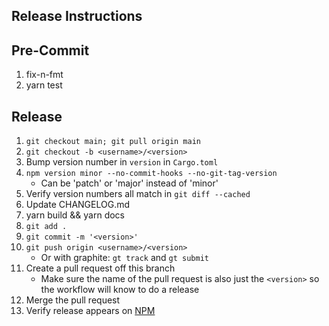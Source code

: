 Release Instructions
--------------------

Pre-Commit
----------
1. fix-n-fmt
1. yarn test

Release
-------
1. `git checkout main; git pull origin main`
1. `git checkout -b <username>/<version>`
1. Bump version number in `version` in `Cargo.toml`
1. `npm version minor --no-commit-hooks --no-git-tag-version`
    - Can be 'patch' or 'major' instead of 'minor'
1. Verify version numbers all match in `git diff --cached`
1. Update CHANGELOG.md
1. yarn build && yarn docs
1. `git add .`
1. `git commit -m '<version>'`
1. `git push origin <username>/<version>`
    - Or with graphite: `gt track` and `gt submit`
1. Create a pull request off this branch
    - Make sure the name of the pull request is also just the `<version>` so the workflow will know to do a release
1. Merge the pull request
1. Verify release appears on [NPM](https://www.npmjs.com/package/@ngrok/ngrok?activeTab=versions)
